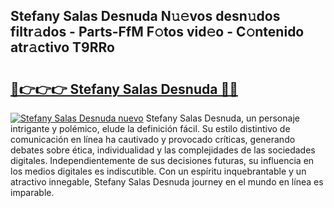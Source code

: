 ## Stefany Salas Desnuda N𝚞𝚎vos desn𝚞dos filtr𝚊dos - Parts-FfM F𝚘tos vid𝚎o - C𝚘ntenido atr𝚊ctivo T9RRo

# <h2><a href="http://mb6kbn9.tromn.icu/?c=Stefany+Salas+Desnuda">🔗👉👉👉 Stefany Salas Desnuda 🔗🔗</a></h2>

[![Stefany Salas Desnuda nuevo](https://i.imgur.com/pEAQMta.gif)](http://mb6kbn9.tromn.icu/?c=Stefany+Salas+Desnuda)
Stefany Salas Desnuda, un personaje intrigante y polémico, elude la definición fácil. Su estilo distintivo de comunicación en línea ha cautivado y provocado críticas, generando debates sobre ética, individualidad y las complejidades de las sociedades digitales. Independientemente de sus decisiones futuras, su influencia en los medios digitales es indiscutible. Con un espíritu inquebrantable y un atractivo innegable, Stefany Salas Desnuda journey en el mundo en línea es imparable.
